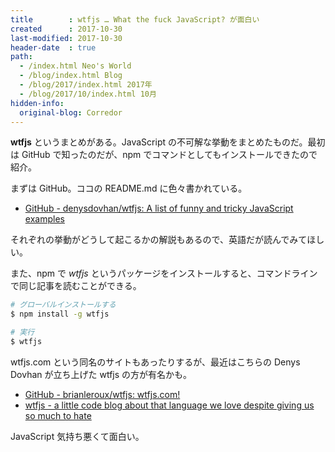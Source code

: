 ```yaml
---
title        : wtfjs … What the fuck JavaScript? が面白い
created      : 2017-10-30
last-modified: 2017-10-30
header-date  : true
path:
  - /index.html Neo's World
  - /blog/index.html Blog
  - /blog/2017/index.html 2017年
  - /blog/2017/10/index.html 10月
hidden-info:
  original-blog: Corredor
---
```


**wtfjs** というまとめがある。JavaScript の不可解な挙動をまとめたものだ。最初は GitHub で知ったのだが、npm でコマンドとしてもインストールできたので紹介。

まずは GitHub。ココの README.md に色々書かれている。

- [GitHub - denysdovhan/wtfjs: A list of funny and tricky JavaScript examples](https://github.com/denysdovhan/wtfjs)

それぞれの挙動がどうして起こるかの解説もあるので、英語だが読んでみてほしい。

また、npm で *wtfjs* というパッケージをインストールすると、コマンドラインで同じ記事を読むことができる。

```bash
# グローバルインストールする
$ npm install -g wtfjs

# 実行
$ wtfjs
```

wtfjs.com という同名のサイトもあったりするが、最近はこちらの Denys Dovhan が立ち上げた wtfjs の方が有名かも。

- [GitHub - brianleroux/wtfjs: wtfjs.com!](https://github.com/brianleroux/wtfjs)
- [wtfjs - a little code blog about that language we love despite giving us so much to hate](https://wtfjs.com/)

JavaScript 気持ち悪くて面白い。
